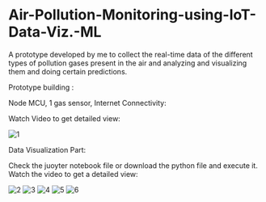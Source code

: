 # Air-Pollution-Monitoring-using-IoT-Data-Viz.-ML
A prototype developed by me to collect the real-time data of the different types of pollution gases present in the air and analyzing and visualizing them and doing certain predictions.


Prototype building :

Node MCU, 1 gas sensor, Internet Connectivity:

Watch Video to get detailed view:

![1](https://user-images.githubusercontent.com/24243687/32483460-27ab6da0-c3c2-11e7-9914-3225305ad568.PNG)


Data Visualization Part:

Check the juoyter notebook file or download the python file and execute it. Watch the video to get a detailed view:


![2](https://user-images.githubusercontent.com/24243687/32483462-28d81c28-c3c2-11e7-902f-7f00cfc5e6c2.PNG)
![3](https://user-images.githubusercontent.com/24243687/32483465-2aa4f47c-c3c2-11e7-9a1f-08381eb6badf.PNG)
![4](https://user-images.githubusercontent.com/24243687/32483467-2bb74680-c3c2-11e7-90ae-d81e7f148cbe.PNG)
![5](https://user-images.githubusercontent.com/24243687/32483468-2c30369e-c3c2-11e7-8419-7cbdf3421558.PNG)
![6](https://user-images.githubusercontent.com/24243687/32483470-2ca4642e-c3c2-11e7-9aaa-c3e00180671f.PNG)

